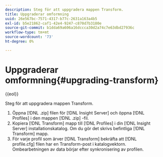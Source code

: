 ```yaml
---
description: Steg för att uppgradera mappen Transform.
title: Uppgraderar omformning
uuid: 26e567bc-7571-4317-b77c-2631a163a4b5
exl-id: b5e21862-caf1-42e4-9247-c870d7b3180e
source-git-commit: b1dda69a606a16dccca30d2a74c7e63dbd27936c
workflow-type: tm+mt
source-wordcount: '73'
ht-degree: 0%

---
```


# Uppgraderar omformning{#upgrading-transform}

{{eol}}

Steg för att uppgradera mappen Transform.

1. Öppna [!DNL .zip] filen för [!DNL Insight Server] och öppna [!DNL Profiles] i den mappen [!DNL .zip] -fil.
1. Kopiera [!DNL Transform] mapp till [!DNL Profiles] i din [!DNL Insight Server] installationskatalog. Om du gör det skrivs befintliga [!DNL Transform] mapp.
1. För varje profil som ärver [!DNL Transform] bekräfta att [!DNL profile.cfg] filen har en Transform-post i katalogvektorn.
Ombearbetningen av data börjar efter synkronisering av profilen.
